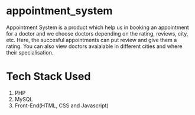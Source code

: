 # appointment_system
Appointment System is a product which help us in booking an appointment for a doctor and we choose doctors depending on the rating, reviews, city, etc. Here, the succesful appointments can put review and give them a rating. You can also view doctors avaialable in different cities and where their specialisation.

# Tech Stack Used
1. PHP
2. MySQL
3. Front-End(HTML, CSS and Javascript)
